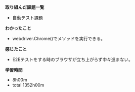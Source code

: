 **取り組んだ課題一覧**
* 自動テスト課題

**わかったこと**
* webdriver.Chrome()でメソッドを実行できる。

**感じたこと**
* E2Eテストをする時のブラウザが立ち上がらず中々進まない。

**学習時間**
* 8h00m
 * total 1352h00m
